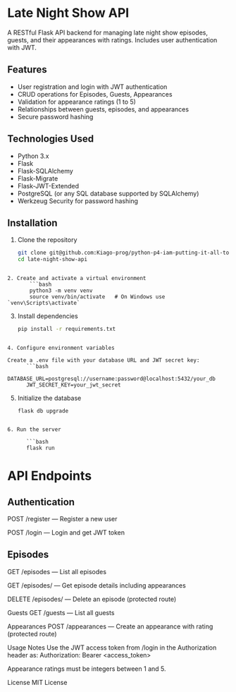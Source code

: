 # Late Night Show API

A RESTful Flask API backend for managing late night show episodes, guests, and their appearances with ratings. Includes user authentication with JWT.

## Features

- User registration and login with JWT authentication  
- CRUD operations for Episodes, Guests, Appearances  
- Validation for appearance ratings (1 to 5)  
- Relationships between guests, episodes, and appearances  
- Secure password hashing  

## Technologies Used

- Python 3.x  
- Flask  
- Flask-SQLAlchemy  
- Flask-Migrate  
- Flask-JWT-Extended  
- PostgreSQL (or any SQL database supported by SQLAlchemy)  
- Werkzeug Security for password hashing  

## Installation

1. Clone the repository  
   ```bash
   git clone git@github.com:Kiago-prog/python-p4-iam-putting-it-all-together-lab.git
   cd late-night-show-api
```

2. Create and activate a virtual environment
       ```bash
       python3 -m venv venv
       source venv/bin/activate   # On Windows use `venv\Scripts\activate`
 ```

3.  Install dependencies
      ```bash
      pip install -r requirements.txt
```

4. Configure environment variables

Create a .env file with your database URL and JWT secret key:
      ```bash
      DATABASE_URL=postgresql://username:password@localhost:5432/your_db
      JWT_SECRET_KEY=your_jwt_secret
```

5. Initialize the database
      ```
      flask db upgrade
```

6. Run the server

      ```bash
      flask run
```

# API Endpoints
## Authentication
POST /register — Register a new user

POST /login — Login and get JWT token

## Episodes
GET /episodes — List all episodes

GET /episodes/<id> — Get episode details including appearances

DELETE /episodes/<id> — Delete an episode (protected route)

Guests
GET /guests — List all guests

Appearances
POST /appearances — Create an appearance with rating (protected route)

Usage Notes
Use the JWT access token from /login in the Authorization header as:
Authorization: Bearer <access_token>

Appearance ratings must be integers between 1 and 5.

License
MIT License

